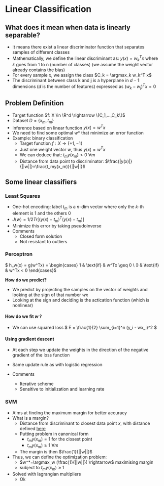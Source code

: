 # Linear Classification

## What does it mean when data is linearly separable?

- It means there exist a linear discriminator function that separates samples of different classes
- Mathematically, we define the linear discriminant as: $y(x) = w_k^T x$ where $k$ goes from 1 to n (number of classes) (we assume the weight vector already contains the bias)
- For every sample $x$, we assign the class $C_k = \argmax_k  w_k^T x$
- The discriminant between class k and j is a hyperplane in $d-1$ dimensions ($d$ is the number of features) expressed as $(w_k - w_j)^T x = 0$

## Problem Definition

- Target function $f: X \in \R^d \rightarrow \{C_1,...,C_k\}$
- Dataset $D = \{x_m, t_m\}$
- Inference based on linear function $y(x)=w^Tx$
- We need to find some optimal $w*$ that minimize an error function
- Example: binary classification
  - Target function $f: X \rightarrow \{+1,-1\}$
  - Just one weight vector $w$, thus $y(x) = w^Tx$
  - We can deduce that: $t_my(x_m)>0$  $\forall m$
  - Distance from data point to discriminator: $\frac{|y(x)|}{||w||}=\frac{t_my(x_m)}{||w||}$

## Some linear classifiers

### Least Squares

- One-hot encoding: label $t_m$ is a $n$-dim vector where only the $k$-th element is 1 and the others 0
- $J(w) = 1/2Tr[(y(x)-t_m)^T(y(x)-t_m)]$
- Minimize this error by taking pseudoinverse
- Comments
  - Closed form solution
  - Not resistant to outliers

### Perceptron

 $ h_w(x) = g(w^Tx) = \begin{cases} 1 & \text{if} & w^Tx \geq 0 \\ 0 & \text{if} & w^Tx < 0 \end{cases}$

**How do we predict?**

- We predict by projecting the samples on the vector of weights and looking at the sign of that number $wx$
- Looking at the sign and deciding is the actication function (which is nonlinear)

#### How do we fit $w$ ?

- We can use squared loss $ E = \frac{1}{2} \sum_{i=1}^n (y_i - wx_i)^2 $

#### Using gradient descent

- At each step we update the weights in the direction of the negative gradient of the loss function
- Same update rule as with logistic regression

- Comments
  - Iterative scheme
  - Sensitive to initialization and learning rate

### SVM

- Aims at finding the maximum margin for better accuracy
- What is a margin?
  - Distance from discriminant to closest data point $x$, with distance defined [here](#problem-definition)
  - Putting problem in canonical form
    - $t_m y(x_m) = 1$ for the closest point
    - $t_m y(x_m) \geq 1$ $\forall m$
  - The margin is then $\frac{1}{||w||}$
- Thus, we can define the optimization problem:
  - $w^*=\argmax_w (\frac{1}{||w||}) \rightarrow$ maximising margin
  - subject to $t_m y(x_m) \geq 1$
- Solved with lagrangian multipliers
  - Ok
